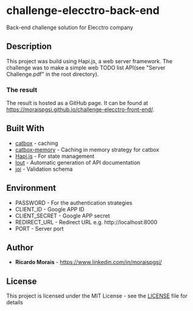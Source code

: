 # challenge-elecctro-back-end

Back-end challenge solution for Elecctro company

## Description

This project was build using Hapi.js, a web server framework. The challenge was to make a simple web TODO list API(see "Server Challenge.pdf" in the root directory). 

### The result
The result is hosted as a GitHub page. It can be found at 
<https://moraispgsi.github.io/challenge-elecctro-front-end/>.


## Built With
* [catbox](https://github.com/hapijs/catbox) - caching
* [catbox-memory](https://github.com/hapijs/catbox-memory) - Caching in memory strategy for catbox
* [Hapi.js](https://hapijs.com) - For state management
* [lout](https://github.com/hapijs/joi) - Automatic generation of API documentation
* [joi](https://github.com/hapijs/joi) - Validation schema

## Environment

* PASSWORD - For the authentication strategies 
* CLIENT_ID - Google APP ID
* CLIENT_SECRET - Google APP secret
* REDIRECT_URL - Redirect URL e.g. http://localhost:8000
* PORT - Server port



## Author

* **Ricardo Morais** - <https://www.linkedin.com/in/moraispgsi/>


## License

This project is licensed under the MIT License - see the [LICENSE](LICENSE) file for details

